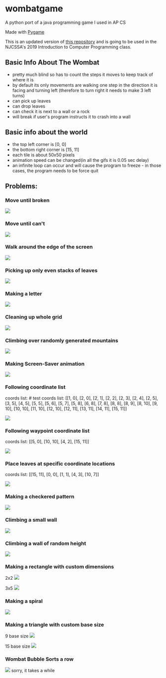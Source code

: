 # wombatgame
A python port of a java programming game I used in AP CS

Made with [Pygame](https://github.com/pygame/pygame)

This is an updated version of [this repository](https://github.com/benjaminnow/wombatgame) and is going to be used in the NJCSSA's 2019 Introduction to Computer Programming class.

## Basic Info About The Wombat
- pretty much blind so has to count the steps it moves to keep track of where it is
- by default its only movements are walking one step in the direction it is facing and turning left (therefore to turn right it needs to make 3 left turns)
- can pick up leaves
- can drop leaves
- can check it is next to a wall or a rock
- will break if user's program instructs it to crash into a wall

## Basic info about the world
- the top left corner is [0, 0]
- the bottom right corner is [15, 11]
- each tile is about 50x50 pixels
- animation speed can be changed(in all the gifs it is 0.05 sec delay)
- an infinite loop can occur and will cause the program to freeze - in those cases, the program needs to be force quit

## Problems:

### Move until broken
![](/gifs/move_until_broken.gif)

### Move until can't
![](/gifs/move_until_cant.gif)

### Walk around the edge of the screen
![](/gifs/walk_edge.gif)

### Picking up only even stacks of leaves
![](/gifs/pick_only_evens.gif)

### Making a letter
![](/gifs/b.gif)

### Cleaning up whole grid
![](/gifs/world1.gif)

### Climbing over randomly generated mountains
![](/gifs/world10.gif)

### Making Screen-Saver animation
![](/gifs/screensaver.gif)

### Following coordinate list
coords list: # test coords list: [[1, 0], [2, 0], [2, 1], [2, 2], [2, 3], [2, 4], [2, 5], [3, 5], [4, 5], [5, 5], [5, 6], [5, 7], [5, 8], [6, 8], [7, 8], [8, 8], [8, 9], [8, 10], [9, 10], [10, 10], [11, 10], [12, 10], [12, 11], [13, 11], [14, 11], [15, 11]]

![](/gifs/follow_coords.gif)

### Following waypoint coordinate list
coords list: [[5, 0], [10, 10], [4, 2], [15, 11]]

![](/gifs/follow_waypoint_coords.gif)

### Place leaves at specific coordinate locations
coords list: [[15, 11], [0, 0], [1, 1], [4, 3], [10, 7]]

![](/gifs/place_leaves_at_coords.gif)

### Making a checkered pattern
![](/gifs/checkered_pattern.gif)

### Climbing a small wall
![](/gifs/climb_small_wall.gif)

### Climbing a wall of random height
![](/gifs/climb_n_wall.gif)

### Making a rectangle with custom dimensions
2x2
![](/gifs/create_rect_2x2.gif)

3x5
![](/gifs/create_rect_3x5.gif)

### Making a spiral
![](/gifs/spiral.gif)

### Making a triangle with custom base size
9 base size
![](/gifs/triangle9.gif)

15 base size
![](/gifs/triangle15.gif)

### Wombat Bubble Sorts a row
![](/gifs/bubblesort.gif)
sorry, it takes a while



